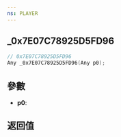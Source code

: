 ```yaml
---
ns: PLAYER
---
```

## _0x7E07C78925D5FD96

```c
// 0x7E07C78925D5FD96
Any _0x7E07C78925D5FD96(Any p0);
```


## 參數
* **p0**: 

## 返回值
